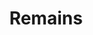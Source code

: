 ---
layout: play
categories: play
title: "Remains"
venue: "The Dirty Blondes"
occassion: "Play-in-a-Day Festival"
time: "2016/7"
image: ""
external: "http://www.thedirtyblondes.org/play-in-a-day-summer-edition-freak-show.html"
---